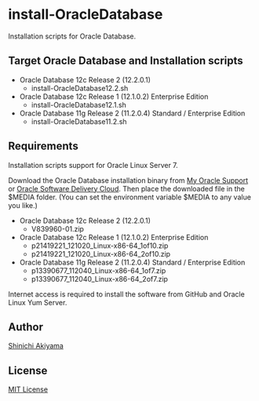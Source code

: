 install-OracleDatabase
======================

Installation scripts for Oracle Database.

Target Oracle Database and Installation scripts
-----------------------------------------------

* Oracle Database 12c Release 2 (12.2.0.1)
  + install-OracleDatabase12.2.sh
* Oracle Database 12c Release 1 (12.1.0.2) Enterprise Edition
  + install-OracleDatabase12.1.sh
* Oracle Database 11g Release 2 (11.2.0.4) Standard / Enterprise Edition
  + install-OracleDatabase11.2.sh

Requirements
------------

Installation scripts support for Oracle Linux Server 7.

Download the Oracle Database installation binary from [My Oracle Support](https://support.oracle.com/) or [Oracle Software Delivery Cloud](https://edelivery.oracle.com/). Then place the downloaded file in the $MEDIA folder. (You can set the environment variable $MEDIA to any value you like.)

* Oracle Database 12c Release 2 (12.2.0.1)
  + V839960-01.zip
* Oracle Database 12c Release 1 (12.1.0.2) Enterprise Edition
  + p21419221_121020_Linux-x86-64_1of10.zip
  + p21419221_121020_Linux-x86-64_2of10.zip
* Oracle Database 11g Release 2 (11.2.0.4) Standard / Enterprise Edition
  + p13390677_112040_Linux-x86-64_1of7.zip
  + p13390677_112040_Linux-x86-64_2of7.zip

Internet access is required to install the software from GitHub and Oracle Linux Yum Server.

Author
------

[Shinichi Akiyama](https://github.com/shakiyam)

License
-------

[MIT License](https://opensource.org/licenses/MIT)
